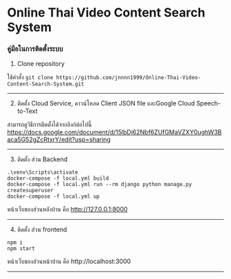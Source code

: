 # Online Thai Video Content Search System 

### คู่มือในการติดตั้งระบบ

1. Clone repository

ใช้คำสั่ง `git clone https://github.com/jnnnn1999/Online-Thai-Video-Content-Search-System.git`

---
2. ติดตั้ง Cloud Service, ดาวน์โหลด Client JSON file และGoogle Cloud Speech-to-Text

สามารถดูวิธีการติดตั้งได้จากลิงก์ต่อไปนี้
https://docs.google.com/document/d/15lbDj62Nbf6ZUfGMaVZXY0ughW3Baca5G52gZcRtxrY/edit?usp=sharing

---
3. ติดตั้ง ส่วน Backend

```virtualenv venv
.\venv\Scripts\activate
docker-compose -f local.yml build
docker-compose -f local.yml run --rm django python manage.py createsuperuser
docker-compose -f local.yml up
```
หน้าเว็บของส่วนหลังบ้าน คือ http://127.0.0.1:8000

---

4. ติดตั้ง ส่วน frontend

```cd frontend 
npm i
npm start
```
หน้าเว็บของส่วนหน้าบ้าน คือ http://localhost:3000

---


